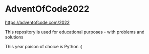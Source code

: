 # AdventOfCode2022

https://adventofcode.com/2022

This repository is used for educational purposes - with problems and solutions

This year poison of choice is Python :)